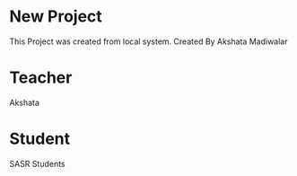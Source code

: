 # New Project

This Project was created from local system.
Created By Akshata Madiwalar

# Teacher
Akshata

# Student
SASR Students